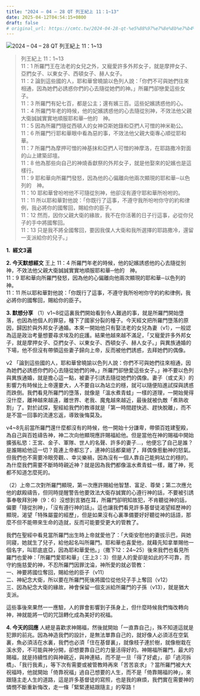 ```yaml
---
title: "2024 – 04 – 28 QT 列王紀上 11：1~13"
date: 2025-04-12T04:54:15+0800
draft: false
# original_url: https://cmtc.tw/2024-04-28-qt-%e5%88%97%e7%8e%8b%e7%b4%80%e4%b8%8a-11%ef%bc%9a113
---
```


![2024 – 04 – 28 QT 列王紀上 11：1\~13](/images/qt.jpg  "2024 – 04 – 28 QT 列王紀上 11：1\~13")

> 列王紀上 11：1\~13  
> 11：1 所羅門王在法老的女兒之外，又寵愛許多外邦女子，就是摩押女子、亞捫女子、以東女子、西頓女子、赫人女子。  
> 11：2 論到這些國的人，耶和華曾曉諭以色列人說：「你們不可與她們往來相通，因為她們必誘惑你們的心去隨從她們的神。」所羅門卻戀愛這些女子。  
> 11：3 所羅門有妃七百，都是公主；還有嬪三百。這些妃嬪誘惑他的心。  
> 11：4 所羅門年老的時候，他的妃嬪誘惑他的心去隨從別神，不效法他父親大衛誠誠實實地順服耶和華─他的　神。  
> 11：5 因為所羅門隨從西頓人的女神亞斯她錄和亞捫人可憎的神米勒公。  
> 11：6 所羅門行耶和華眼中看為惡的事，不效法他父親大衛專心順從耶和華。  
> 11：7 所羅門為摩押可憎的神基抹和亞捫人可憎的神摩洛，在耶路撒冷對面的山上建築邱壇。  
> 11：8 他為那些向自己的神燒香獻祭的外邦女子，就是他娶來的妃嬪也是這樣行。  
> 11：9 耶和華向所羅門發怒，因為他的心偏離向他兩次顯現的耶和華─以色列的　神。  
> 11：10 耶和華曾吩咐他不可隨從別神，他卻沒有遵守耶和華所吩咐的。  
> 11：11 所以耶和華對他說：「你既行了這事，不遵守我所吩咐你守的約和律例，我必將你的國奪回，賜給你的臣子。  
> 11：12 然而，因你父親大衛的緣故，我不在你活著的日子行這事，必從你兒子的手中將國奪回。  
> 11：13 只是我不將全國奪回，要因我僕人大衛和我所選擇的耶路撒冷，還留一支派給你的兒子。」

**1.  經文3遍**

**2. 今天默想經文**
王上 11：4 所羅門年老的時候，他的妃嬪誘惑他的心去隨從別神，不效法他父親大衛誠誠實實地順服耶和華─他的　神。  
11：9 耶和華向所羅門發怒，因為他的心偏離向他兩次顯現的耶和華─以色列的　神。  
11：11 所以耶和華對他說：「你既行了這事，不遵守我所吩咐你守的約和律例，我必將你的國奪回，賜給你的臣子。

**3. 默想分享**
（1）v1\~8從這裏我們開始看到令人難過的事，就是所羅門開始墮落，也因為他個人的罪惡，種下了國家分裂的種子。今天經文把所羅門墮落的原因，歸因於與外邦女子通婚。本來一開始他只有娶法老的女兒為妻（v1），一般認為這是政治考量想要尋求埃及的庇護。結果他越來越不滿足，「又寵愛許多外邦女子，就是摩押女子、亞捫女子、以東女子、西頓女子、赫人女子。」與異族通婚的下場，他不但沒有帶領這些妻子歸向上帝，反而被他們誘惑，去拜她們的偶像。

v2 「論到這些國的人，耶和華曾曉諭以色列人說：你們不可與她們往來相通，因為她們必誘惑你們的心去隨從她們的神。」所羅門卻戀愛這些女子。」神不要以色列與異族通婚，就是擔心這一點，被妻子引誘去隨從她們的偶像。妻子（或丈夫）的影響力有時候比上帝還要大，人不要自以為站立的穩，就可以隨便陷進試探與誘惑而跌倒。我們看見所羅門的墮落，就像是「溫水煮青蛙」一樣的道理，一開始覺得沒什麼，離神越來越遠，離世界、老我、魔鬼越來越近，最後就被仇敵「煮熟收割」了。對於試探，聖經給我們的教導就是「第一時間趕快逃、趕快脫離」，而不是不當一回事的流連忘返，導致後悔莫及。

v4\~8先前當所羅門還什麼都沒有的時候，他一開始十分謙卑，帶領百姓建聖殿，為自己與百姓禱告神，神二次向他顯現應許賜福給他。但是當他在神的賜福中開始擴張私慾：王宮、金子、軍隊、世人的名聲、許多的妻子…，他便忘了自己是誰？是誰賜給他這一切？竟連上帝都忘了，連神的話都棄絕了，拜偶像惹動神的怒氣。但我們也不需要冷眼旁觀、、幸災樂禍，因為沒有一個人靠自己能夠站立的穩的。為什麼我們需要不斷時時親近神？就是因為我們都像溫水煮青蛙一樣，離了神，死都不知道怎麼死的。

（2）上帝二次對所羅門顯現，第一次應許賜給他智慧、富足、尊榮；第二次應允他的獻殿禱告，但同時提醒警告他要效法大衛存誠實的心遵行神的話，不要被引誘事奉敬拜別神（9：6）沒想到言猶在耳，所羅門卻明知故犯，不肯聽從神的話，偏要「隨從別神」，「沒有遵行神的話」。這也讓我們看見許多基督徒渴望經歷神的顯現，渴望「特殊屬靈的經歷」，但是如果沒有心裏準備要好好聽從神的話語，那麼不但不能帶來生命的造就，反而可能要受更大的管教了。

我們在聖經中看見當所羅門出生時上帝就愛他了：「大衛安慰他的妻拔示巴，與她同寢，她就生了兒子，給他起名叫所羅門。耶和華也喜愛他，就藉先知拿單賜他一個名字，叫耶底底亞，因為耶和華愛他。」（撒下12：24\~25）後來我們也看見所羅門也愛神：「所羅門愛耶和華」（王上3：3）但是人的愛卻是如此的不可靠，而守約施慈愛的神，不忍所羅門因罪沈淪，神所愛的就必管教：  
一、神要將國位奪回，賜給他的臣子（v11）  
二、神紀念大衛，所以要在所羅門死後將國位從他兒子手上奪回（v12）  
三、因為紀念大衛的緣故，神會保留一個支派給所羅門的子孫（v13），就是猶大支派。

這些事後來果然一一應驗，人的罪會影響到子孫身上，但什麼時候我們悔改轉向神，神就能將一切的咒詛轉化成為美好的祝福。

**4. 今天的回應**
人總是喜歡求神賜福，然後就開始「一直靠自己」，殊不知道這就是犯罪的前兆。因為神造我們的設計，是無法單靠自己的，就好像人必須活在空氣裏，魚必須活在水裏，我們也必須「住在基督裏」，就像枝子連於樹，就像樹栽在溪水旁，不可能與神分開，卻想要靠自己的力量活得好的。神賜福所羅門，最大的賜福，就是持續性的與神親近，與神連結，而不是一旦「得了好處」，卻「過河拆橋」、「我行我素」，等下次有需要或被管教時再來「苦苦哀求」？當所羅門被大大祝福時，他就開始「倚靠祝福」過自己想要的人生，而不是「倚靠賜福的神」，來跟隨主走人生的道路，這是許多基督徒的寫照，也是我的麻煩，我們實在需要神的憐憫不斷重新悔改，走一條「緊緊連結跟隨主」的窄路！
